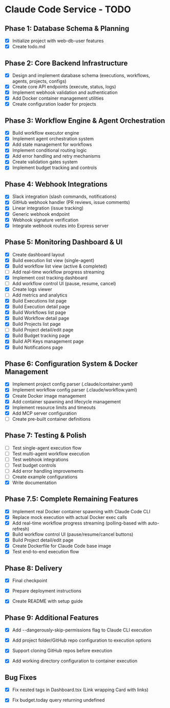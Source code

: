 # Claude Code Service - TODO

## Phase 1: Database Schema & Planning
- [x] Initialize project with web-db-user features
- [x] Create todo.md

## Phase 2: Core Backend Infrastructure
- [x] Design and implement database schema (executions, workflows, agents, projects, configs)
- [x] Create core API endpoints (execute, status, logs)
- [x] Implement webhook validation and authentication
- [x] Add Docker container management utilities
- [x] Create configuration loader for projects

## Phase 3: Workflow Engine & Agent Orchestration
- [x] Build workflow executor engine
- [x] Implement agent orchestration system
- [x] Add state management for workflows
- [x] Implement conditional routing logic
- [x] Add error handling and retry mechanisms
- [x] Create validation gates system
- [x] Implement budget tracking and controls

## Phase 4: Webhook Integrations
- [x] Slack integration (slash commands, notifications)
- [x] GitHub webhook handler (PR reviews, issue comments)
- [x] Linear integration (issue tracking)
- [x] Generic webhook endpoint
- [x] Webhook signature verification
- [x] Integrate webhook routes into Express server

## Phase 5: Monitoring Dashboard & UI
- [x] Create dashboard layout
- [x] Build execution list view (single-agent)
- [x] Build workflow list view (active & completed)
- [ ] Add real-time workflow progress streaming
- [x] Implement cost tracking dashboard
- [ ] Add workflow control UI (pause, resume, cancel)
- [x] Create logs viewer
- [ ] Add metrics and analytics
- [x] Build Executions list page
- [x] Build Execution detail page
- [x] Build Workflows list page
- [x] Build Workflow detail page
- [x] Build Projects list page
- [ ] Build Project detail/edit page
- [x] Build Budget tracking page
- [x] Build API Keys management page
- [x] Build Notifications page

## Phase 6: Configuration System & Docker Management
- [x] Implement project config parser (.claude/container.yaml)
- [x] Implement workflow config parser (.claude/workflow.yaml)
- [x] Create Docker image management
- [x] Add container spawning and lifecycle management
- [x] Implement resource limits and timeouts
- [x] Add MCP server configuration
- [ ] Create pre-built container definitions

## Phase 7: Testing & Polish
- [ ] Test single-agent execution flow
- [ ] Test multi-agent workflow execution
- [ ] Test webhook integrations
- [ ] Test budget controls
- [ ] Add error handling improvements
- [ ] Create example configurations
- [x] Write documentation

## Phase 7.5: Complete Remaining Features
- [x] Implement real Docker container spawning with Claude Code CLI
- [x] Replace mock execution with actual Docker exec calls
- [x] Add real-time workflow progress streaming (polling-based with auto-refresh)
- [x] Build workflow control UI (pause/resume/cancel buttons)
- [x] Build Project detail/edit page
- [x] Create Dockerfile for Claude Code base image
- [x] Test end-to-end execution flow

## Phase 8: Delivery
- [x] Final checkpoint
- [x] Prepare deployment instructions
- [x] Create README with setup guide




## Phase 9: Additional Features
- [x] Add --dangerously-skip-permissions flag to Claude CLI execution
- [x] Add project folder/GitHub repo configuration to execution options
- [x] Support cloning GitHub repos before execution
- [x] Add working directory configuration to container execution




## Bug Fixes
- [x] Fix nested <a> tags in Dashboard.tsx (Link wrapping Card with links)
- [x] Fix budget.today query returning undefined

